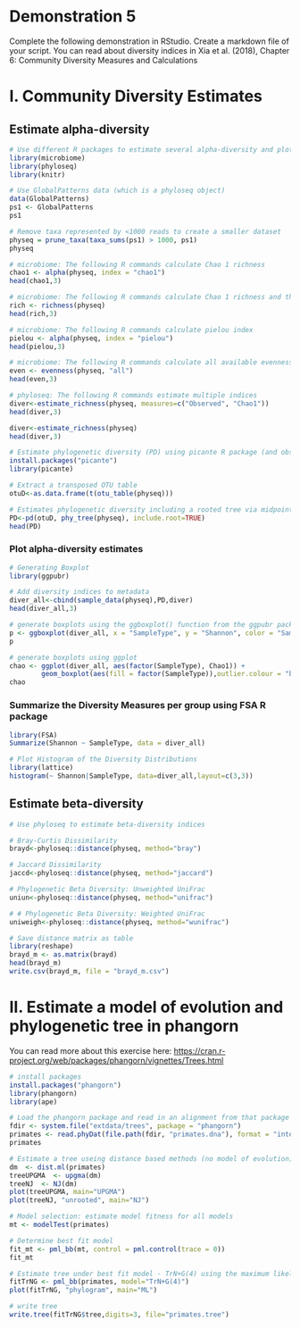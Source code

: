 # Demonstration 5                      
Complete the following demonstration in RStudio. Create a markdown file of your script. You can read about diversity indices in Xia et al. (2018), Chapter 6: Community Diversity Measures and Calculations

# I. Community Diversity Estimates

## Estimate alpha-diversity
```r
# Use different R packages to estimate several alpha-diversity and plot the results
library(microbiome)
library(phyloseq)
library(knitr)

# Use GlobalPatterns data (which is a phyloseq object)
data(GlobalPatterns)
ps1 <- GlobalPatterns
ps1

# Remove taxa represented by <1000 reads to create a smaller dataset
physeq = prune_taxa(taxa_sums(ps1) > 1000, ps1)
physeq

# microbiome: The following R commands calculate Chao 1 richness
chao1 <- alpha(physeq, index = "chao1")
head(chao1,3)

# microbiome: The following R commands calculate Chao 1 richness and the observed taxa
rich <- richness(physeq)
head(rich,3)

# microbiome: The following R commands calculate pielou index
pielou <- alpha(physeq, index = "pielou")
head(pielou,3)

# microbiome: The following R commands calculate all available evenness measures 
even <- evenness(physeq, "all")
head(even,3)

# phyloseq: The following R commands estimate multiple indices
diver<-estimate_richness(physeq, measures=c("Observed", "Chao1"))
head(diver,3)

diver<-estimate_richness(physeq)
head(diver,3)

# Estimate phylogenetic diversity (PD) using picante R package (and observed taxa)
install.packages("picante")
library(picante)

# Extract a transposed OTU table
otuD<-as.data.frame(t(otu_table(physeq)))

# Estimates phylogenetic diversity including a rooted tree via midpoint rooting
PD<-pd(otuD, phy_tree(physeq), include.root=TRUE)
head(PD)
```
### Plot alpha-diversity estimates
```r
# Generating Boxplot
library(ggpubr)

# Add diversity indices to metadata
diver_all<-cbind(sample_data(physeq),PD,diver)
head(diver_all,3)

# generate boxplots using the ggboxplot() function from the ggpubr package
p <- ggboxplot(diver_all, x = "SampleType", y = "Shannon", color = "SampleType", add = "jitter", shape = "SampleType")
p

# generate boxplots using ggplot
chao <- ggplot(diver_all, aes(factor(SampleType), Chao1)) +
        geom_boxplot(aes(fill = factor(SampleType)),outlier.colour = "black", outlier.size = 1)+ geom_jitter(size=1,shape=1)+ ggtitle("Chao1 richness")+labs(y = "Chao1 richness")
chao
```
### Summarize the Diversity Measures per group using FSA R package
```r
library(FSA)
Summarize(Shannon ~ SampleType, data = diver_all)

# Plot Histogram of the Diversity Distributions
library(lattice)
histogram(~ Shannon|SampleType, data=diver_all,layout=c(3,3))
```
## Estimate beta-diversity
```r
# Use phyloseq to estimate beta-diversity indices

# Bray-Curtis Dissimilarity
brayd<-phyloseq::distance(physeq, method="bray")

# Jaccard Dissimilarity
jaccd<-phyloseq::distance(physeq, method="jaccard")

# Phylogenetic Beta Diversity: Unweighted UniFrac
uniun<-phyloseq::distance(physeq, method="unifrac")

# # Phylogenetic Beta Diversity: Weighted UniFrac
uniweigh<-phyloseq::distance(physeq, method="wunifrac")

# Save distance matrix as table
library(reshape)
brayd_m <- as.matrix(brayd)
head(brayd_m)
write.csv(brayd_m, file = "brayd_m.csv")
```
# II. Estimate a model of evolution and phylogenetic tree in phangorn
You can read more about this exercise here: https://cran.r-project.org/web/packages/phangorn/vignettes/Trees.html

```r
# install packages
install.packages("phangorn")
library(phangorn)
library(ape)

# Load the phangorn package and read in an alignment from that package
fdir <- system.file("extdata/trees", package = "phangorn")
primates <- read.phyDat(file.path(fdir, "primates.dna"), format = "interleaved")
primates

# Estimate a tree useing distance based methods (no model of evolution)
dm  <- dist.ml(primates)
treeUPGMA  <- upgma(dm)
treeNJ  <- NJ(dm)
plot(treeUPGMA, main="UPGMA")
plot(treeNJ, "unrooted", main="NJ")

# Model selection: estimate model fitness for all models
mt <- modelTest(primates)

# Determine best fit model
fit_mt <- pml_bb(mt, control = pml.control(trace = 0))
fit_mt

# Estimate tree under best fit model - TrN+G(4) using the maximum likelihood (ML)
fitTrNG <- pml_bb(primates, model="TrN+G(4)")
plot(fitTrNG, "phylogram", main="ML")

# write tree
write.tree(fitTrNG$tree,digits=3, file="primates.tree")
```
